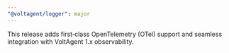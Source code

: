```yaml
---
"@voltagent/logger": major
---
```


This release adds first‑class OpenTelemetry (OTel) support and seamless integration with VoltAgent 1.x observability.
